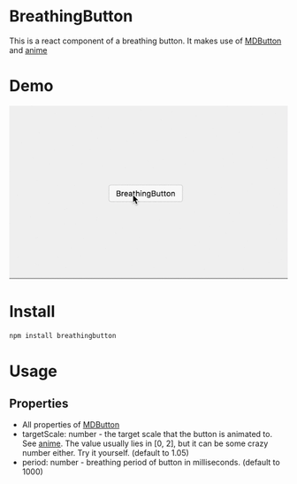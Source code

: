 # BreathingButton
This is a react component of a breathing button. It makes use of [MDButton](https://github.com/Madadata/MDButton) and [anime](https://github.com/juliangarnier/anime)

# Demo
![demo](https://raw.githubusercontent.com/ZhengHe-MD/BreathingButton/master/demo.gif)

# Install
```
npm install breathingbutton
```

# Usage
## Properties

* All properties of [MDButton](https://github.com/Madadata/MDButton)
* targetScale: number - the target scale that the button is animated to. See [anime](https://github.com/juliangarnier/anime). The value usually lies in [0, 2], but it can be some crazy number either. Try it yourself. (default to 1.05)
* period: number - breathing period of button in milliseconds. (default to 1000)
